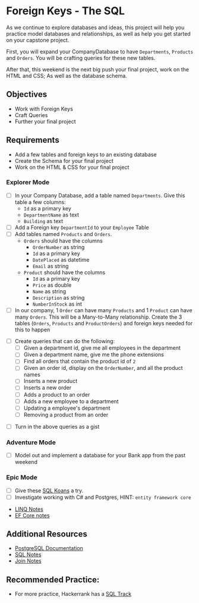 # Foreign Keys - The SQL

As we continue to explore databases and ideas, this project will help you practice model databases and relationships, as well as help you get started on your capstone project.

First, you will expand your CompanyDatabase to have `Departments`, `Products` and `Orders`. You will be crafting queries for these new tables.

After that, this weekend is the next big push your final project, work on the HTML and CSS; As well as the database schema.

## Objectives

- Work with Foreign Keys
- Craft Queries
- Further your final project

## Requirements

- Add a few tables and foreign keys to an existing database
- Create the Schema for your final project
- Work on the HTML & CSS for your final project

### Explorer Mode

- [ ] In your Company Database, add a table named `Departments`. Give this table a few columns:
  - `Id` as a primary key
  - `DepartmentName` as text
  - `Building` as text
- [ ] Add a Foreign key `DepartmentId` to your `Employee` Table
- [ ] Add tables named `Products` and `Orders`.
  - `Orders` should have the columns
    - `OrderNumber` as string
    - `Id` as a primary key
    - `DatePlaced` as datetime
    - `Email` as string
  - `Product` should have the columns
    - `Id` as a primary key
    - `Price` as double
    - `Name` as string
    - `Description` as string
    - `NumberInStock` as int
- [ ] In our company, 1 `Order` can have many `Products` and 1 `Product` can have many `Orders`. This will be a Many-to-Many relationship. Create the 3 tables (`Orders`, `Products` and `ProductOrders`) and foreign keys needed for this to happen

* [ ] Create queries that can do the following:
  - [ ] Given a department id, give me all employees in the department
  - [ ] Given a department name, give me the phone extensions
  - [ ] Find all orders that contain the product id of `2`
  - [ ] Given an order id, display on the `OrderNumber`, and all the product names
  - [ ] Inserts a new product
  - [ ] Inserts a new order
  - [ ] Adds a product to an order
  - [ ] Adds a new employee to a department
  - [ ] Updating a employee's department
  - [ ] Removing a product from an order

- [ ] Turn in the above queries as a gist

### Adventure Mode

- [ ] Model out and implement a database for your Bank app from the past weekend

### Epic Mode

- [ ] Give these [SQL Koans](https://sqlkoans.com/) a try.
- [ ] Investigate working with C# and Postgres, HINT: `entity framework core`
- [LINQ Notes](https://suncoast.io/handbook/curriculum/back-end/full-stack-i/lecture/dotnet/03-Linq/)
- [EF Core notes](https://suncoast.io/handbook/curriculum/back-end/full-stack-i/lecture/dotnet/04-entity-framework/)

## Additional Resources

- [PostgreSQL Documentation](https://www.postgresql.org/docs/)
- [SQL Notes](https://suncoast.io/handbook/curriculum/back-end/full-stack-i/lecture/sql/intro-to-sql/)
- [Join Notes](https://suncoast.io/handbook/curriculum/back-end/full-stack-i/lecture/sql/intro-to-joins/)

## Recommended Practice:

- For more practice, Hackerrank has a [SQL Track](https://www.hackerrank.com/domains/sql)
